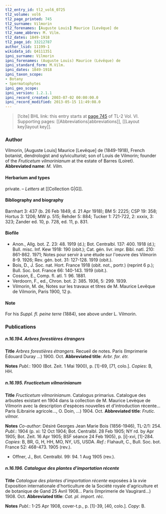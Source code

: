 ```yaml
---
tl2_entry_id: tl2_vol6_0725
tl2_volume: vol6
tl2_page_printed: 745
tl2_surname: Vilmorin
tl2_forenames: [Auguste Louis] Maurice [Levêque] de
tl2_name_abbrev: M. Vilm.
tl2_dates: 1849-1918
tl2_page_id: 33212787
author_lsid: 11199-1
wikidata_id: Q4111351
ipni_surname: Vilmorin
ipni_forenames: (Auguste Louis) Maurice (Lévêque) de
ipni_standard_form: M.Vilm.
ipni_dates: 1849-1918
ipni_taxon_scope: 
- Botany
- Spermatophytes
ipni_geo_scope: 
ipni_version: 1.2.1.1
ipni_record_created: 2003-07-02 00:00:00.0
ipni_record_modified: 2013-05-15 11:49:08.0
---
```



> [!cite] BHL link: this entry starts at [page 745](https://www.biodiversitylibrary.org/page/33212787) of TL-2 Vol. VI.
> Supporting pages: [[Abbreviations|abbreviations]], [[Layout key|layout key]].

### Author

Vilmorin, \[Auguste Louis\] Maurice \[Levêque\] de (1849-1918), French botanist, dendrologist and sylviculturist; son of Louis de Vilmorin; founder of the *Fruticetum vilmorinianum* at the estate of Barres (Loiret). 
**Abbreviated name**: *M. Vilm.*

#### Herbarium and types

private. – *Letters* at [[Collection G|G]].

#### Bibliography and biography

Barnhart 3: 437 (b. 26 Feb 1849, d. 21 Apr 1918); BM 5: 2225; CSP 19: 358; Hortus 3: 1206; MW p. 515; Rehder 5: 884; Tucker 1: 721-722, 2: xxxix, 3: 323; Zander ed. 10, p. 728, ed. 11, p. 831.

#### Biofile

- Anon., Allg. bot. Z. 23: 48. 1919 (d.); Bot. Centralbl. 137: 400. 1918 (d.); Bull. misc. Inf. Kew 1918: 190 (obit.); Cat. gén. livr. impr. Bibl. natl. 210: 861-862. 1971; Notes pour servir à une étude sur l'oeuvre des Vilmorin 8-9. 1926; Rev. gén. bot. 31: 127-128. 1919 (obit.).
- Bois, D., J. Soc. nat. Hort. France 1918 (obit. not., portr.) (reprint 6 p.); Bull. Soc. bot. France 66: 140-143. 1919 (obit.).
- Cosson, E., Comp. fl. atl. 1: 96. 1881.
- Verdoorn, F., ed., Chron. bot. 2: 385. 1936, 5: 299. 1939.
- Vilmorin, M. de, Notes sur les travaux et titres de M. Maurice Levêque de Vilmorin, Paris 1900, 12 p.

#### Note

For his *Suppl. fl. peine terre* (1884), see above under L. Vilmorin.

### Publications

##### n.16.194. Arbres forestières étrangers

**Title**
*Arbres forestières étrangers*. Recueil de notes. Paris (Imprimerie Édouard Duray ...) 1900. Oct.
**Abbreviated title**: *Arbr. for. étr.*

**Notes**
*Publ*.: 1900 (Bot. Zeit. 1 Mai 1900), p. \[1\]-69, \[71, colo.\]. *Copies*: B, HH.

##### n.16.195. Fructicetum vilmorinianum

**Title**
*Fructicetum vilmorinianum*. Catalogus primarius. Catalogue des arbustes existant en 1904 dans la collection de M. Maurice Levèque de Vilmorin avec la description d'espèces nouvelles et d'introduction récente... Paris (Librairie agricole..., O. Doin, ...) 1904. Oct.
**Abbreviated title**: *Frutic. vilmor.*

**Notes**
*Co-author*: Désiré Georges Jean Marie Bois (1856-1946), TL-2/1: 254.
*Publ*.: 1904 (p. xi: 12 Oct 1904; Bot. Centralbl. 28 Feb 1905; NY rd. by Apr 1905; Bot. Zeit. 16 Apr 1905; BSF séance 24 Feb 1905), p. \[i\]-xvi, \[1\]-284. *Copies*: B, BR, G, H, HH, MO, NY, US, USDA.
*Ref*.: Flahault, C., Bull. Soc. bot. France 52: 468-473. 1905 (rev.).
- Offner, J., Bot. Centralbl. 99: 94. 1 Aug 1905 (rev.).

##### n.16.196. Catalogue des plantes d'importation récente

**Title**
*Catalogue des plantes d'importation récente* exposées à la xvie Exposition internationale d'horticulture de la Société royale d'agriculture et de botanique de Gand 25 Avril 1908... Paris (Imprimerie de Vaugirard...) 1908. Oct.
**Abbreviated title**: *Cat. pl. import. réc.*

**Notes**
*Publ*.: 1-25 Apr 1908, cover-t.p., p. \[1\]-39, \[40, colo.\]. *Copy*: B.

